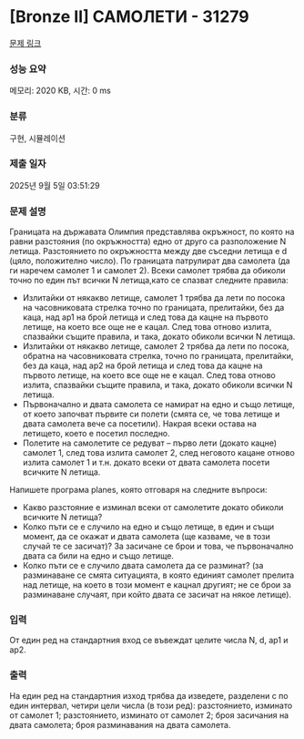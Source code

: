 # [Bronze II] САМОЛЕТИ - 31279 

[문제 링크](https://www.acmicpc.net/problem/31279) 

### 성능 요약

메모리: 2020 KB, 시간: 0 ms

### 분류

구현, 시뮬레이션

### 제출 일자

2025년 9월 5일 03:51:29

### 문제 설명

<p>Границата на държавата Олимпия представлява окръжност, по която на равни разстояния (по окръжността) едно от друго са разположение N летища. Разстоянието по окръжността между две съседни летища е d (цяло, положително число). По границата патрулират два самолета (да ги наречем самолет 1 и самолет 2). Всеки самолет трябва да обиколи точно по един път всички N летища,като се спазват следните правила:</p>

<ul>
	<li>Излитайки от някакво летище, самолет 1 трябва да лети по посока на часовниковата стрелка точно по границата, прелитайки, без да каца, над ap1 на брой летища и след това да кацне на първото летище, на което все още не е кацал. След това отново излита, спазвайки същите правила, и така, докато обиколи всички N летища.</li>
	<li>Излитайки от някакво летище, самолет 2 трябва да лети по посока, обратна на часовниковата стрелка, точно по границата, прелитайки, без да каца, над ap2 на брой летища и след това да кацне на първото летище, на което все още не е кацал. След това отново излита, спазвайки същите правила, и така, докато обиколи всички N летища.</li>
	<li>Първоначално и двата самолета се намират на едно и също летище, от което започват първите си полети (смята се, че това летище и двата самолета вече са посетили). Накрая всеки остава на летището, което е посетил последно.</li>
	<li>Полетите на самолетите се редуват – първо лети (докато кацне) самолет 1, след това излита самолет 2, след неговото кацане отново излита самолет 1 и т.н. докато всеки от двата самолета посети всичките N летища.</li>
</ul>

<p>Напишете програма planes, която отговаря на следните въпроси:</p>

<ul>
	<li>Какво разстояние е изминал всеки от самолетите докато обиколи всичките N летища?</li>
	<li>Колко пъти се е случило на едно и също летище, в един и същи момент, да се окажат и двата самолета (ще казваме, че в този случай те се засичат)? За засичане се брои и това, че първоначално двата са били на едно и също летище.</li>
	<li>Колко пъти се е случило двата самолета да се разминат? (за разминаване се смята ситуацията, в която единият самолет прелита над летище, на което в този момент е кацнал другият; не се брои за разминаване случаят, при който двата се засичат на някое летище).</li>
</ul>

### 입력 

 <p>От един ред на стандартния вход се въвеждат целите числа N, d, ap1 и ap2.</p>

### 출력 

 <p>На един ред на стандартния изход трябва да изведете, разделени с по един интервал, четири цели числа (в този ред): разстоянието, изминато от самолет 1; разстоянието, изминато от самолет 2; броя засичания на двата самолета; броя разминавания на двата самолета.</p>

